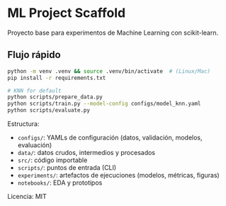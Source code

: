 # ML Project Scaffold

Proyecto base para experimentos de Machine Learning con scikit-learn.

## Flujo rápido
```bash
python -m venv .venv && source .venv/bin/activate  # (Linux/Mac)
pip install -r requirements.txt

# KNN for default
python scripts/prepare_data.py
python scripts/train.py --model-config configs/model_knn.yaml
python scripts/evaluate.py
```

Estructura:
- `configs/`: YAMLs de configuración (datos, validación, modelos, evaluación)
- `data/`: datos crudos, intermedios y procesados
- `src/`: código importable
- `scripts/`: puntos de entrada (CLI)
- `experiments/`: artefactos de ejecuciones (modelos, métricas, figuras)
- `notebooks/`: EDA y prototipos 

Licencia: MIT
